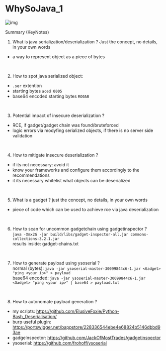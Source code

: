# WhySoJava_1
![img](https://user-images.githubusercontent.com/44260690/187186386-ecda9b10-9749-47a5-9e91-a9790b4667f8.png)

Summary (KeyNotes)

1. What is java serialization/deserialization ? Just the concept, no details, in your own words
- a way to represent object as a piece of bytes
<br />

2. How to spot java serialized object: 
- `.ser` extention
- starting bytes `aced 0005`
- base64 encoded starting bytes `RO0AB`
<br />

3. Potential impact of insecure deserialization ?
- RCE, if gadget/gadget chain was found/bruteforced
- logic errors via modyfing serialized objects, if there is no server side validation
<br />

4. How to mitigate insecure deserialization ?
- if its not necessary: avoid it
- know your frameworks and configure them accordingly to the recommendations
- it its necessary whitelist what objects can be deserialized
<br />

5. What is a gadget ? just the concept, no details, in your own words
- piece of code which can be used to achieve rce via java deserialization
<br />

6. How to scan for uncommon gadgetchain using gadgetinspector ?\
`java -Xmx2G -jar build/libs/gadget-inspector-all.jar commons-collections-3.2.1.jar`\
results inside: gadget-chains.txt
<br />

7. How to generate payload using ysoserial ? \
normal (bytes):
`java -jar ysoserial-master-30099844c6-1.jar <Gadget> "ping <your ip>" > payload`\
base64 encoded:
`java -jar ysoserial-master-30099844c6-1.jar <Gadget> "ping <your ip>" | base64 > payload.txt`
<br />

8. How to autonomate payload generation ?
- my scripts: https://github.com/ElusiveFoxie/Python-Bash_Deserialisation/
- burp useful plugin: https://portswigger.net/bappstore/228336544ebe4e68824b5146dbbd93ae
- gadgeInspector: https://github.com/JackOfMostTrades/gadgetinspector
- ysoserial: https://github.com/frohoff/ysoserial
